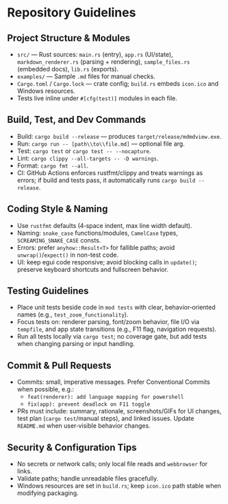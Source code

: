 # Repository Guidelines

## Project Structure & Modules
- `src/` — Rust sources: `main.rs` (entry), `app.rs` (UI/state), `markdown_renderer.rs` (parsing + rendering), `sample_files.rs` (embedded docs), `lib.rs` (exports).
- `examples/` — Sample `.md` files for manual checks.
- `Cargo.toml` / `Cargo.lock` — crate config; `build.rs` embeds `icon.ico` and Windows resources.
- Tests live inline under `#[cfg(test)]` modules in each file.

## Build, Test, and Dev Commands
- Build: `cargo build --release` — produces `target/release/mdmdview.exe`.
- Run: `cargo run -- [path\\to\\file.md]` — optional file arg.
- Test: `cargo test` or `cargo test -- --nocapture`.
- Lint: `cargo clippy --all-targets -- -D warnings`.
- Format: `cargo fmt --all`.
- CI: GitHub Actions enforces rustfmt/clippy and treats warnings as errors; if build and tests pass, it automatically runs `cargo build --release`.

## Coding Style & Naming
- Use `rustfmt` defaults (4‑space indent, max line width default).
- Naming: `snake_case` functions/modules, `CamelCase` types, `SCREAMING_SNAKE_CASE` consts.
- Errors: prefer `anyhow::Result<T>` for fallible paths; avoid `unwrap()`/`expect()` in non-test code.
- UI: keep egui code responsive; avoid blocking calls in `update()`; preserve keyboard shortcuts and fullscreen behavior.

## Testing Guidelines
- Place unit tests beside code in `mod tests` with clear, behavior‑oriented names (e.g., `test_zoom_functionality`).
- Focus tests on: renderer parsing, font/zoom behavior, file I/O via `tempfile`, and app state transitions (e.g., F11 flag, navigation requests).
- Run all tests locally via `cargo test`; no coverage gate, but add tests when changing parsing or input handling.

## Commit & Pull Requests
- Commits: small, imperative messages. Prefer Conventional Commits when possible, e.g.:
  - `feat(renderer): add language mapping for powershell`
  - `fix(app): prevent deadlock on F11 toggle`
- PRs must include: summary, rationale, screenshots/GIFs for UI changes, test plan (`cargo test`/manual steps), and linked issues. Update `README.md` when user‑visible behavior changes.

## Security & Configuration Tips
- No secrets or network calls; only local file reads and `webbrowser` for links.
- Validate paths; handle unreadable files gracefully.
- Windows resources are set in `build.rs`; keep `icon.ico` path stable when modifying packaging.
